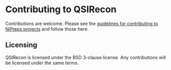 # Contributing to QSIRecon

Contributions are welcome.
Please see the [guidelines for contributing to NiPreps projects](https://www.nipreps.org/community/CONTRIBUTING/) and follow those here.

## Licensing

QSIRecon is licensed under the BSD 3-clause license.
Any contributions will be licensed under the same terms.
